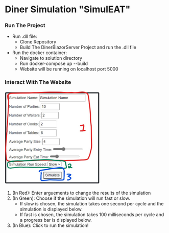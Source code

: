# Diner Simulation "SimulEAT"

### Run The Project
* Run .dll file: 
	* Clone Repository
	* Build The DinerBlazorServer Project and run the .dll file
* Run  the docker container:
	* Navigate to solution directory
	* Run docker-compose up --build
	* Website will be running on localhost port 5000

### Interact With The Website
<img src="./DinerBlazorServer/wwwroot/images/FormShot.jpg" width="300px"/>

1. (In Red): Enter arguements to change the results of the simulation
2. (In Green): Choose if the simulation will run fast or slow. 
	* If slow is chosen, the simulation takes one second per cycle and the simulation is displayed below.
	* If fast is chosen, the simulation takes 100 milliseconds per cycle and a progress bar is displayed below. 
3. (In Blue): Click to run the simulation!
